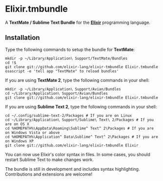 # Elixir.tmbundle

A **TextMate / Sublime Text Bundle** for the [**Elixir**](http://github.com/elixir-lang/elixir) programming language.

## Installation

Type the following commands to setup the bundle for **TextMate**:

    mkdir -p ~/Library/Application\ Support/TextMate/Bundles
    cd !$
    git clone git://github.com/elixir-lang/elixir-tmbundle Elixir.tmbundle
    osascript -e 'tell app "TextMate" to reload bundles'


If you are using **TextMate 2**, type the following commands in your shell:

    mkdir -p ~/Library/Application\ Support/Avian/Bundles
    cd ~/Library/Application\ Support/Avian/Bundles
    git clone git://github.com/elixir-lang/elixir-tmbundle Elixir.tmbundle


If you are using **Sublime Text 2**, type the following commands in your shell:

    cd ~/.config/sublime-text-2/Packages # If you are on Linux
    cd ~/Library/Application\ Support/Sublime\ Text\ 2/Packages # If you are on OS X
    cd %HOMEPATH%\AppData\Roaming\Sublime^ Text^ 2\Packages # If you are on Windows Vista or above
    cd %HOMEPATH%\Application^ Data\Sublime^ Text^ 2\Packages # If you are on Windows XP
    git clone git://github.com/elixir-lang/elixir-tmbundle Elixir

You can now use Elixir's color syntax in files. In some cases, you should restart Sublime Text to make changes work.

The bundle is still in development and includes syntax highlighting. Contributions and extensions are welcome!
